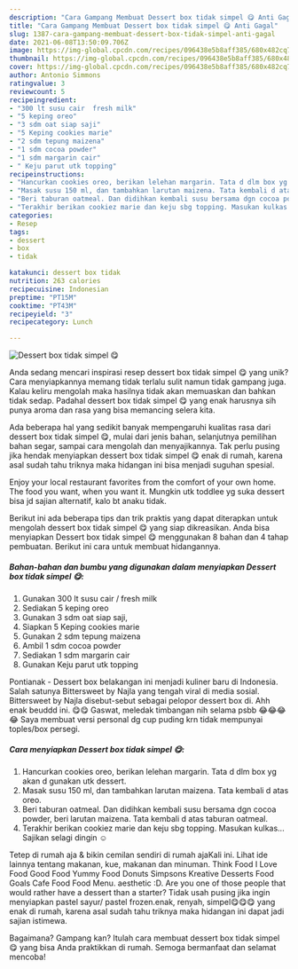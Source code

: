 ```yaml
---
description: "Cara Gampang Membuat Dessert box tidak simpel 😋 Anti Gagal"
title: "Cara Gampang Membuat Dessert box tidak simpel 😋 Anti Gagal"
slug: 1387-cara-gampang-membuat-dessert-box-tidak-simpel-anti-gagal
date: 2021-06-08T13:50:09.706Z
image: https://img-global.cpcdn.com/recipes/096438e5b8aff385/680x482cq70/dessert-box-tidak-simpel-foto-resep-utama.jpg
thumbnail: https://img-global.cpcdn.com/recipes/096438e5b8aff385/680x482cq70/dessert-box-tidak-simpel-foto-resep-utama.jpg
cover: https://img-global.cpcdn.com/recipes/096438e5b8aff385/680x482cq70/dessert-box-tidak-simpel-foto-resep-utama.jpg
author: Antonio Simmons
ratingvalue: 3
reviewcount: 5
recipeingredient:
- "300 lt susu cair  fresh milk"
- "5 keping oreo"
- "3 sdm oat siap saji"
- "5 Keping cookies marie"
- "2 sdm tepung maizena"
- "1 sdm cocoa powder"
- "1 sdm margarin cair"
- " Keju parut utk topping"
recipeinstructions:
- "Hancurkan cookies oreo, berikan lelehan margarin. Tata d dlm box yg akan d gunakan utk dessert."
- "Masak susu 150 ml, dan tambahkan larutan maizena. Tata kembali d atas oreo."
- "Beri taburan oatmeal. Dan didihkan kembali susu bersama dgn cocoa powder, beri larutan maizena. Tata kembali d atas taburan oatmeal."
- "Terakhir berikan cookiez marie dan keju sbg topping. Masukan kulkas... Sajikan selagi dingin ☺️"
categories:
- Resep
tags:
- dessert
- box
- tidak

katakunci: dessert box tidak 
nutrition: 263 calories
recipecuisine: Indonesian
preptime: "PT15M"
cooktime: "PT43M"
recipeyield: "3"
recipecategory: Lunch

---
```



![Dessert box tidak simpel 😋](https://img-global.cpcdn.com/recipes/096438e5b8aff385/680x482cq70/dessert-box-tidak-simpel-foto-resep-utama.jpg)

Anda sedang mencari inspirasi resep dessert box tidak simpel 😋 yang unik? Cara menyiapkannya memang tidak terlalu sulit namun tidak gampang juga. Kalau keliru mengolah maka hasilnya tidak akan memuaskan dan bahkan tidak sedap. Padahal dessert box tidak simpel 😋 yang enak harusnya sih punya aroma dan rasa yang bisa memancing selera kita.

Ada beberapa hal yang sedikit banyak mempengaruhi kualitas rasa dari dessert box tidak simpel 😋, mulai dari jenis bahan, selanjutnya pemilihan bahan segar, sampai cara mengolah dan menyajikannya. Tak perlu pusing jika hendak menyiapkan dessert box tidak simpel 😋 enak di rumah, karena asal sudah tahu triknya maka hidangan ini bisa menjadi suguhan spesial.

Enjoy your local restaurant favorites from the comfort of your own home. The food you want, when you want it. Mungkin utk toddlee yg suka dessert bisa jd sajian alternatif, kalo bt anaku tidak.


Berikut ini ada beberapa tips dan trik praktis yang dapat diterapkan untuk mengolah dessert box tidak simpel 😋 yang siap dikreasikan. Anda bisa menyiapkan Dessert box tidak simpel 😋 menggunakan 8 bahan dan 4 tahap pembuatan. Berikut ini cara untuk membuat hidangannya.

<!--inarticleads1-->

##### Bahan-bahan dan bumbu yang digunakan dalam menyiapkan Dessert box tidak simpel 😋:

1. Gunakan 300 lt susu cair / fresh milk
1. Sediakan 5 keping oreo
1. Gunakan 3 sdm oat siap saji,
1. Siapkan 5 Keping cookies marie
1. Gunakan 2 sdm tepung maizena
1. Ambil 1 sdm cocoa powder
1. Sediakan 1 sdm margarin cair
1. Gunakan  Keju parut utk topping


Pontianak - Dessert box belakangan ini menjadi kuliner baru di Indonesia. Salah satunya Bittersweet by Najla yang tengah viral di media sosial. Bittersweet by Najla disebut-sebut sebagai pelopor dessert box di. Ahh enak beuddd ini. 😋😋 Gaswat, meledak timbangan nih selama psbb 😂😂😂😂 Saya membuat versi personal dg cup puding krn tidak mempunyai toples/box persegi. 

<!--inarticleads2-->

##### Cara menyiapkan Dessert box tidak simpel 😋:

1. Hancurkan cookies oreo, berikan lelehan margarin. Tata d dlm box yg akan d gunakan utk dessert.
1. Masak susu 150 ml, dan tambahkan larutan maizena. Tata kembali d atas oreo.
1. Beri taburan oatmeal. Dan didihkan kembali susu bersama dgn cocoa powder, beri larutan maizena. Tata kembali d atas taburan oatmeal.
1. Terakhir berikan cookiez marie dan keju sbg topping. Masukan kulkas... Sajikan selagi dingin ☺️


Tetep di rumah aja &amp; bikin cemilan sendiri di rumah ajaKali ini. Lihat ide lainnya tentang makanan, kue, makanan dan minuman. Think Food I Love Food Good Food Yummy Food Donuts Simpsons Kreative Desserts Food Goals Cafe Food Food Menu. aesthetic :D. Are you one of those people that would rather have a dessert than a starter? Tidak usah pusing jika ingin menyiapkan pastel sayur/ pastel frozen.enak, renyah, simpel😋😋😋 yang enak di rumah, karena asal sudah tahu triknya maka hidangan ini dapat jadi sajian istimewa. 

Bagaimana? Gampang kan? Itulah cara membuat dessert box tidak simpel 😋 yang bisa Anda praktikkan di rumah. Semoga bermanfaat dan selamat mencoba!
